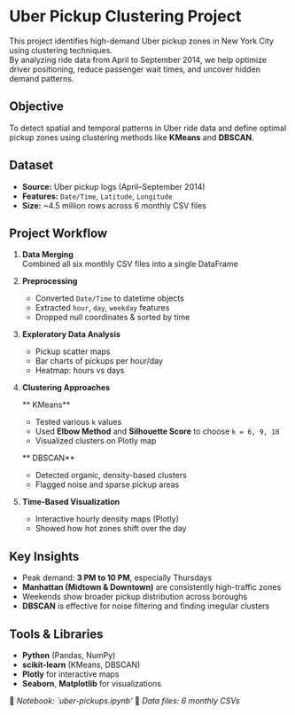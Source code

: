 # Uber Pickup Clustering Project

This project identifies high-demand Uber pickup zones in New York City using clustering techniques.  
By analyzing ride data from April to September 2014, we help optimize driver positioning, reduce passenger wait times, and uncover hidden demand patterns.



##  Objective

To detect spatial and temporal patterns in Uber ride data and define optimal pickup zones using clustering methods like **KMeans** and **DBSCAN**.



## Dataset

- **Source:** Uber pickup logs (April–September 2014)
- **Features:** `Date/Time`, `Latitude`, `Longitude`
- **Size:** ~4.5 million rows across 6 monthly CSV files



##  Project Workflow

1. **Data Merging**  
   Combined all six monthly CSV files into a single DataFrame

2. **Preprocessing**
   - Converted `Date/Time` to datetime objects
   - Extracted `hour`, `day`, `weekday` features
   - Dropped null coordinates & sorted by time

3. **Exploratory Data Analysis**
   - Pickup scatter maps
   - Bar charts of pickups per hour/day
   - Heatmap: hours vs days

4. **Clustering Approaches**

   ** KMeans**
   - Tested various `k` values
   - Used **Elbow Method** and **Silhouette Score** to choose `k = 6, 9, 10`
   - Visualized clusters on Plotly map

   ** DBSCAN**
   - Detected organic, density-based clusters
   - Flagged noise and sparse pickup areas

5. **Time-Based Visualization**
   - Interactive hourly density maps (Plotly)
   - Showed how hot zones shift over the day



## Key Insights

- Peak demand: **3 PM to 10 PM**, especially Thursdays  
- **Manhattan (Midtown & Downtown)** are consistently high-traffic zones  
- Weekends show broader pickup distribution across boroughs  
- **DBSCAN** is effective for noise filtering and finding irregular clusters



##  Tools & Libraries

- **Python** (Pandas, NumPy)
- **scikit-learn** (KMeans, DBSCAN)
- **Plotly** for interactive maps
- **Seaborn**, **Matplotlib** for visualizations



📁 _Notebook: `uber-pickups.ipynb'_ 
📂 _Data files: 6 monthly CSVs_ 



